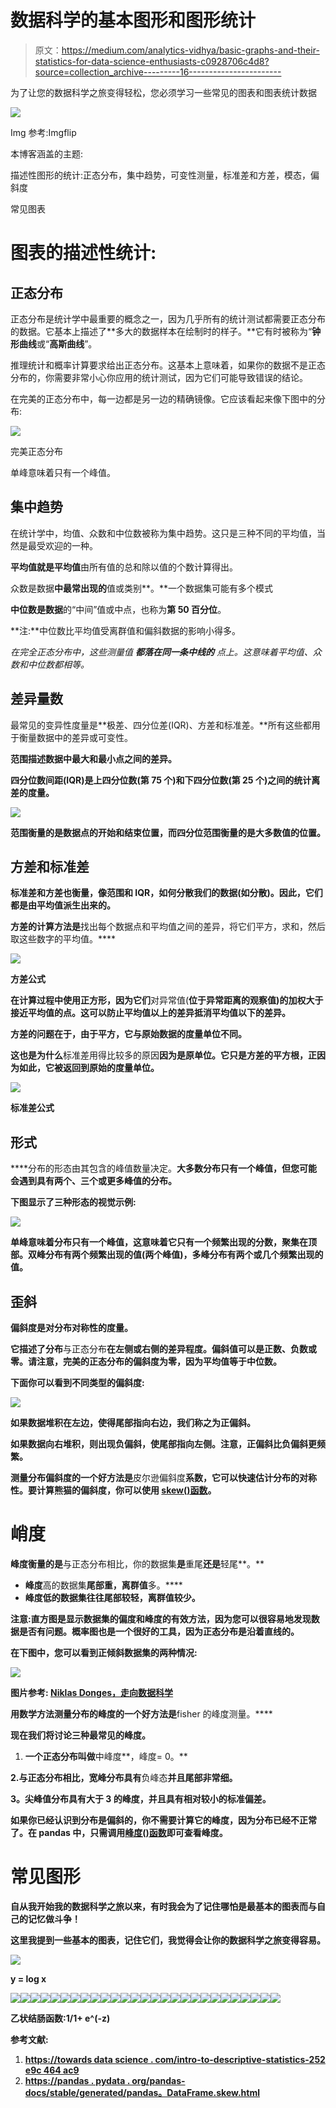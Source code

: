 # 数据科学的基本图形和图形统计

> 原文：<https://medium.com/analytics-vidhya/basic-graphs-and-their-statistics-for-data-science-enthusiasts-c0928706c4d8?source=collection_archive---------16----------------------->

为了让您的数据科学之旅变得轻松，您必须学习一些常见的图表和图表统计数据

![](img/646a9bf051effb58618b03fa0851fd9f.png)

Img 参考:Imgflip

本博客涵盖的主题:

描述性图形的统计:正态分布，集中趋势，可变性测量，标准差和方差，模态，偏斜度

常见图表

# 图表的描述性统计:

## 正态分布

正态分布是统计学中最重要的概念之一，因为几乎所有的统计测试都需要正态分布的数据。它基本上描述了**多大的数据样本在绘制时的样子。**它有时被称为“**钟形曲线**或“**高斯曲线**”。

推理统计和概率计算要求给出正态分布。这基本上意味着，如果你的数据不是正态分布的，你需要非常小心你应用的统计测试，因为它们可能导致错误的结论。

在完美的正态分布中，每一边都是另一边的精确镜像。它应该看起来像下图中的分布:

![](img/78f49e626906908ba06f4e0c86b09544.png)

完美正态分布

单峰意味着只有一个峰值。

## 集中趋势

在统计学中，均值、众数和中位数被称为集中趋势。这只是三种不同的平均值，当然是最受欢迎的一种。

**平均值就是平均值**由所有值的总和除以值的个数计算得出。

众数是数据**中最常出现的**值或类别**。**一个数据集可能有多个模式

**中位数是数据**的“中间”值或中点，也称为**第 50 百分位**。

**注:**中位数比平均值受离群值和偏斜数据的影响小得多。

*在完全正态分布中，这些测量值* ***都落在同一条中线的*** *点上。这意味着平均值、众数和中位数都相等。*

## 差异量数

最常见的变异性度量是**极差、四分位差(IQR)、方差和标准差。**所有这些都用于衡量数据中的差异或可变性。

****范围描述数据中最大和最小点之间的差异。****

**四分位数间距(IQR)是上四分位数(第 75 个)和下四分位数(第 25 个)之间的统计离差的度量。**

**![](img/6617dd6987fc1d62be9b5d9b33f6c8ba.png)**

**范围衡量的是数据点的开始和结束位置，而四分位范围衡量的是大多数值的位置。**

## **方差和标准差**

**标准差和方差也衡量，像范围和 IQR，如何分散我们的数据(如分散)。因此，它们都是由平均值派生出来的。**

**方差的计算方法是**找出每个数据点和平均值之间的差异，将它们平方，求和，然后取这些数字的平均值。****

**![](img/b38f727ca3f16d9e8cf978b000ec40fe.png)**

**方差公式**

**在计算过程中使用正方形，因为它们**对异常值(**位于异常距离的观察值)**的加权**大于接近平均值的点。这可以防止平均值以上的差异抵消平均值以下的差异。**

**方差的问题在于，由于平方，它与原始数据的度量单位不同。**

**这也是为什么**标准差用得比较多的原因**因为是原单位。它只是方差的平方根，正因为如此，它被返回到原始的度量单位。**

**![](img/628279f4df6d7e3e96a1c12c2f4f4634.png)**

**标准差公式**

## **形式**

****分布的形态由其包含的峰值数量决定。**大多数分布只有一个峰值，但您可能会遇到具有两个、三个或更多峰值的分布。**

**下图显示了三种形态的视觉示例:**

**![](img/e899f3b2c092e4dd14d0fe1d53558e4d.png)**

**单峰意味着分布只有一个峰值，这意味着它只有一个频繁出现的分数，聚集在顶部。双峰分布有两个频繁出现的值(两个峰值)，多峰分布有两个或几个频繁出现的值。**

## **歪斜**

****偏斜度是对分布对称性的度量。****

**它描述了分布**与正态分布**在左侧或右侧的差异程度。偏斜值可以是正数、负数或零。请注意，完美的正态分布的偏斜度为零，因为平均值等于中位数。**

**下面你可以看到不同类型的偏斜度:**

**![](img/5ba9b76a16ed6a79b023b4cf2e3ef75b.png)**

****如果数据堆积在左边**，使得尾部指向右边，我们称之为正偏斜。**

****如果数据向右堆积**，则出现负偏斜，使尾部指向左侧。注意，正偏斜比负偏斜更频繁。**

**测量分布偏斜度的一个好方法是**皮尔逊偏斜度**系数，它可以快速估计分布的对称性。要计算熊猫的偏斜度，你可以使用 [skew()函数](https://pandas.pydata.org/pandas-docs/stable/generated/pandas.DataFrame.skew.html)。**

# **峭度**

**峰度衡量的是**与正态分布相比，你的数据集**是**重尾**还是**轻尾**。**

*   **峰度**高的数据集**尾部重，离群值**多。****
*   **峰度低的数据集往往尾部较轻，离群值较少。**

**注意:**直方图是显示数据集的偏度和峰度的有效方法**，因为您可以很容易地发现数据是否有问题。概率图也是一个很好的工具，因为正态分布是沿着直线的。**

**在下图中，您可以看到正倾斜数据集的两种情况:**

**![](img/b3829bccfa34c6a1c91a40e07e760dfc.png)**

**图片参考: [Niklas Donges，走向数据科学](https://towardsdatascience.com/intro-to-descriptive-statistics-252e9c464ac9)**

**用数学方法测量分布的峰度的一个好方法是**fisher 的峰度测量。****

**现在我们将讨论三种最常见的峰度。**

1.  **一个正态分布叫做**中峰度**，峰度= 0。**

**2.与正态分布相比，**宽峰**分布具有**负峰态**并且尾部非常细。**

****3。尖峰值**分布具有大于 3 的峰度**，并且具有相对较小的标准偏差。****

**如果你已经认识到分布是偏斜的，你不需要计算它的峰度，因为分布已经不正常了。在 pandas 中，只需调用[峰度()函数](https://pandas.pydata.org/pandas-docs/stable/generated/pandas.DataFrame.kurtosis.html)即可查看峰度。**

# ****常见图形****

**自从我开始我的数据科学之旅以来，有时我会为了记住哪怕是最基本的图表而与自己的记忆做斗争！**

**这里我提到一些基本的图表，记住它们，我觉得会让你的数据科学之旅变得容易。**

**![](img/2c055e17c5c3bf0a0b1c57bdc3713351.png)**

**y = log x**

**![](img/d4a1dfeabc096a4adbb4d68a6b5c5237.png)****![](img/cab79d73132a57775fccf5694e2cad70.png)****![](img/b413216dc82597a00cfefe3c4b4c786f.png)****![](img/36b2ba955071af7bb5eef62e3a65d44f.png)****![](img/4f4ca24bf52f54db509dfaa2bd8aad68.png)****![](img/a57826c83139d6702a73b96a3352608b.png)****![](img/516a84e76ffe05036f18991df09fadd0.png)****![](img/e449c07566d4b13c3bcb8a513b80511d.png)****![](img/604ed26caeb6057b1f56775c014d7ac9.png)****![](img/2b1741ad99f260e96bac90ca687436b2.png)****![](img/6ac1521c910e679fc3a97aa4e464b43e.png)****![](img/be6a8b3f27bfb222d7d4cdd229c8cfb3.png)****![](img/1d3c933734d0f06236e6ed1c9f89e9ef.png)****![](img/d3d0a756cb0d7e688334b08148aa1066.png)****![](img/67eafdf075fd74d1a58e0e492e8c1bb7.png)****![](img/98d93cf9ef4f8d0244b9d0f6cb0c71c6.png)****![](img/bb019441e9681246c2af96689ea02389.png)****![](img/ef264c1a5e3f540863e67591cdb0a8ba.png)****![](img/22018b6b14d77a6d8d72a969a7f00489.png)****![](img/aa8c868081b24503506881fce4df21b6.png)****![](img/3ffdbb0a3e3cbf3255ed40d35bf56f8d.png)****![](img/1f35ef8975e72e4cb857c68fb72a5085.png)****![](img/2d1bdb81443bfd1f9b640d12907dab8d.png)****![](img/714947e33a5f2aea52dca3f9caa65c77.png)****![](img/9f0f558e615f28d0055e5479884df82d.png)****![](img/baf85e4c82e6f4c4d718aa510cfe91bc.png)****![](img/f9235ad3514b000e79fd998b38be5db6.png)**

**乙状结肠函数:1/1+ e^(-z)**

****参考文献:****

1.  **[https://towards data science . com/intro-to-descriptive-statistics-252 e9c 464 ac9](https://towardsdatascience.com/intro-to-descriptive-statistics-252e9c464ac9)**
2.  **[https://pandas . pydata . org/pandas-docs/stable/generated/pandas。DataFrame.skew.html](https://pandas.pydata.org/pandas-docs/stable/generated/pandas.DataFrame.skew.html)**